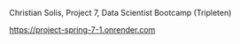 Christian Solis, Project 7, Data Scientist Bootcamp (Tripleten)

https://project-spring-7-1.onrender.com
